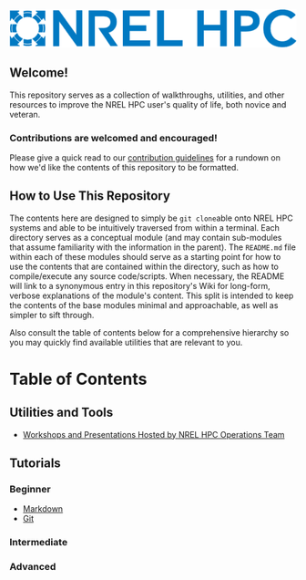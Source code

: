 <!-- ![NREL HPC stand-in logo generated with machine learning.](assets/hpc.png) -->
<p align="center"><img src="assets/hpc.png"/></p>

## Welcome!

This repository serves as a collection of walkthroughs, utilities, and other resources to improve the NREL HPC user's quality of life, both novice and veteran.

### Contributions are welcomed and encouraged!

Please give a quick read to our [contribution guidelines](CONTRIBUTING.md) for a rundown on how we'd like the contents of this repository to be formatted.

## How to Use This Repository

The contents here are designed to simply be `git clone`able onto NREL HPC systems and able to be intuitively traversed from within a terminal. Each directory serves as a conceptual module (and may contain sub-modules that assume familiarity with the information in the parent). The `README.md` file within each of these modules should serve as a starting point for how to use the contents that are contained within the directory, such as how to compile/execute any source code/scripts. When necessary, the README will link to a synonymous entry in this repository's Wiki for long-form, verbose explanations of the module's content. This split is intended to keep the contents of the base modules minimal and approachable, as well as simpler to sift through.

Also consult the table of contents below for a comprehensive hierarchy so you may quickly find available utilities that are relevant to you.

# Table of Contents

## Utilities and Tools

* [Workshops and Presentations Hosted by NREL HPC Operations Team](/workshops/README.md)

## Tutorials

### Beginner
* [Markdown](/markdown/README.md)
* [Git](/git/README.md)
### Intermediate

### Advanced

